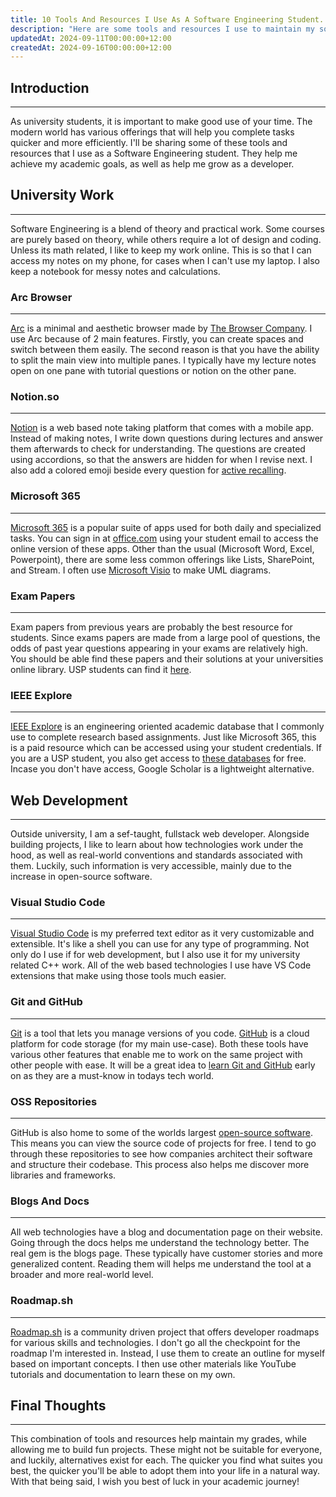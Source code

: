 ```yaml
---
title: 10 Tools And Resources I Use As A Software Engineering Student.
description: "Here are some tools and resources I use to maintain my software engineering grades and grow as a developer."
updatedAt: 2024-09-11T00:00:00+12:00
createdAt: 2024-09-16T00:00:00+12:00
---
```


## Introduction

---

As university students, it is important to make good use of your time. The modern world has various offerings that will help you complete tasks quicker and more efficiently. I'll be sharing some of these tools and resources that I use as a Software Engineering student. They help me achieve my academic goals, as well as help me grow as a developer.

## University Work

---

Software Engineering is a blend of theory and practical work. Some courses are purely based on theory, while others require a lot of design and coding. Unless its math related, I like to keep my work online. This is so that I can access my notes on my phone, for cases when I can't use my laptop. I also keep a notebook for messy notes and calculations.

### Arc Browser

---

[Arc](https://arc.net) is a minimal and aesthetic browser made by [The Browser Company](https://thebrowser.company). I use Arc because of 2 main features. Firstly, you can create spaces and switch between them easily. The second reason is that you have the ability to split the main view into multiple panes. I typically have my lecture notes open on one pane with tutorial questions or notion on the other pane.

### Notion.so

---

[Notion](https://www.notion.so/product) is a web based note taking platform that comes with a mobile app. Instead of making notes, I write down questions during lectures and answer them afterwards to check for understanding. The questions are created using accordions, so that the answers are hidden for when I revise next. I also add a colored emoji beside every question for [active recalling](https://upchieve.org/blog/active-recall-studying-methods).

### Microsoft 365

---

[Microsoft 365](https://www.microsoft365.com) is a popular suite of apps used for both daily and specialized tasks. You can sign in at [office.com](https://office.com) using your student email to access the online version of these apps. Other than the usual (Microsoft Word, Excel, Powerpoint), there are some less common offerings like Lists, SharePoint, and Stream. I often use [Microsoft Visio](https://www.microsoft.com/en-us/microsoft-365/visio/flowchart-software) to make UML diagrams.

### Exam Papers

---

Exam papers from previous years are probably the best resource for students. Since exams papers are made from a large pool of questions, the odds of past year questions appearing in your exams are relatively high. You should be able find these papers and their solutions at your universities online library. USP students can find it [here](https://drive.google.com/drive/folders/0B_1CX9ob0Ab3M21kTzlibF9sck0).

### IEEE Explore

---

[IEEE Explore](https://ieeexplore.ieee.org/Xplore/home.jsp) is an engineering oriented academic database that I commonly use to complete research based assignments. Just like Microsoft 365, this is a paid resource which can be accessed using your student credentials. If you are a USP student, you also get access to [these databases](https://usp.ac.fj.libguides.com/az.php) for free. Incase you don't have access, Google Scholar is a lightweight alternative.

## Web Development

---

Outside university, I am a sef-taught, fullstack web developer. Alongside building projects, I like to learn about how technologies work under the hood, as well as real-world conventions and standards associated with them. Luckily, such information is very accessible, mainly due to the increase in open-source software.

### Visual Studio Code

---

[Visual Studio Code](https://code.visualstudio.com) is my preferred text editor as it very customizable and extensible. It's like a shell you can use for any type of programming. Not only do I use if for web development, but I also use it for my university related C++ work. All of the web based technologies I use have VS Code extensions that make using those tools much easier.

### Git and GitHub

---

[Git](https://git-scm.com) is a tool that lets you manage versions of you code. [GitHub](https://github.com/home) is a cloud platform for code storage (for my main use-case). Both these tools have various other features that enable me to work on the same project with other people with ease. It will be a great idea to [learn Git and GitHub](https://cs000.dev) early on as they are a must-know in todays tech world.

### OSS Repositories

---

GitHub is also home to some of the worlds largest [open-source software](https://www.ibm.com/topics/open-source). This means you can view the source code of projects for free. I tend to go through these repositories to see how companies architect their software and structure their codebase. This process also helps me discover more libraries and frameworks.

### Blogs And Docs

---

All web technologies have a blog and documentation page on their website. Going through the docs helps me understand the technology better. The real gem is the blogs page. These typically have customer stories and more generalized content. Reading them will helps me understand the tool at a broader and more real-world level.

### Roadmap.sh

---

[Roadmap.sh](https://roadmap.sh) is a community driven project that offers developer roadmaps for various skills and technologies. I don't go all the checkpoint for the roadmap I'm interested in. Instead, I use them to create an outline for myself based on important concepts. I then use other materials like YouTube tutorials and documentation to learn these on my own.

## Final Thoughts

---

This combination of tools and resources help maintain my grades, while allowing me to build fun projects. These might not be suitable for everyone, and luckily, alternatives exist for each. The quicker you find what suites you best, the quicker you'll be able to adopt them into your life in a natural way. With that being said, I wish you best of luck in your academic journey!
